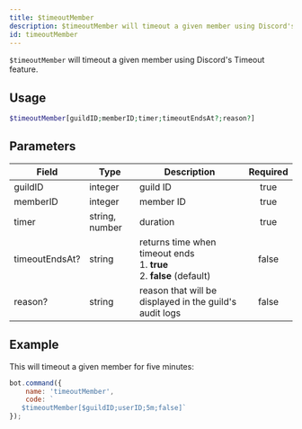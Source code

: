 ```yaml
---
title: $timeoutMember
description: $timeoutMember will timeout a given member using Discord's Timeout feature.
id: timeoutMember
---
```


`$timeoutMember` will timeout a given member using Discord's Timeout feature.

## Usage

```php
$timeoutMember[guildID;memberID;timer;timeoutEndsAt?;reason?]
```

## Parameters 

| Field          | Type           | Description                                                                      | Required |
|----------------|----------------|----------------------------------------------------------------------------------|:--------:|
| guildID        | integer        | guild ID                                                                         |   true   |
| memberID       | integer        | member ID                                                                        |   true   |
| timer          | string, number | duration                                                                         |   true   |
| timeoutEndsAt? | string         | returns time when timeout ends  <br /> 1. **true** <br /> 2. **false** (default) |  false   |
| reason?        | string         | reason that will be displayed in the guild's audit logs                          |  false   |

## Example

This will timeout a given member for five minutes:

```javascript
bot.command({
    name: 'timeoutMember',
    code: `
   $timeoutMember[$guildID;userID;5m;false]`
});
```